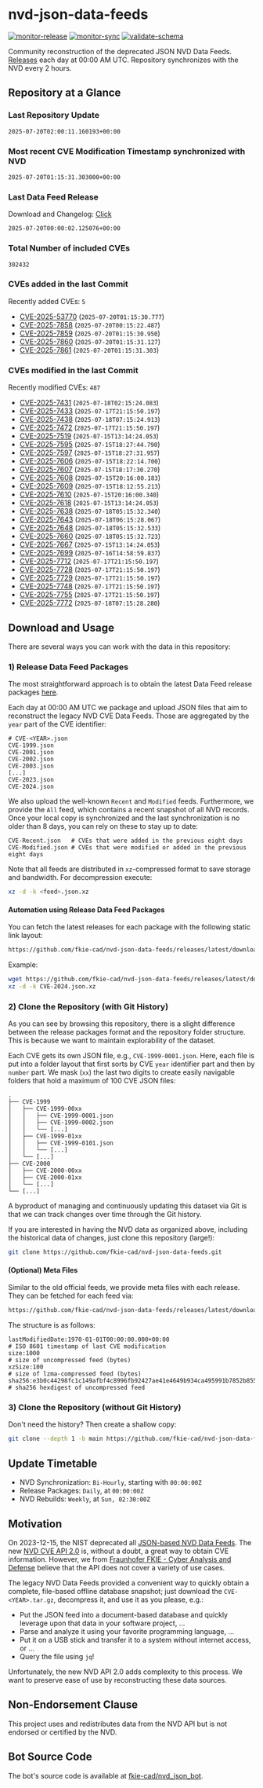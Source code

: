 # nvd-json-data-feeds

[![monitor-release](https://github.com/fkie-cad/nvd-json-data-feeds/actions/workflows/monitor_release.yml/badge.svg)](https://github.com/fkie-cad/nvd-json-data-feeds/actions/workflows/monitor_release.yml)
[![monitor-sync](https://github.com/fkie-cad/nvd-json-data-feeds/actions/workflows/monitor_sync.yml/badge.svg)](https://github.com/fkie-cad/nvd-json-data-feeds/actions/workflows/monitor_sync.yml)
[![validate-schema](https://github.com/fkie-cad/nvd-json-data-feeds/actions/workflows/validate_schema.yml/badge.svg)](https://github.com/fkie-cad/nvd-json-data-feeds/actions/workflows/validate_schema.yml)

Community reconstruction of the deprecated JSON NVD Data Feeds.
[Releases](https://github.com/fkie-cad/nvd-json-data-feeds/releases/latest) each day at 00:00 AM UTC.
Repository synchronizes with the NVD every 2 hours.

## Repository at a Glance

### Last Repository Update

```plain
2025-07-20T02:00:11.160193+00:00
```

### Most recent CVE Modification Timestamp synchronized with NVD

```plain
2025-07-20T01:15:31.303000+00:00
```

### Last Data Feed Release

Download and Changelog: [Click](https://github.com/fkie-cad/nvd-json-data-feeds/releases/latest)

```plain
2025-07-20T00:00:02.125076+00:00
```

### Total Number of included CVEs

```plain
302432
```

### CVEs added in the last Commit

Recently added CVEs: `5`

- [CVE-2025-53770](CVE-2025/CVE-2025-537xx/CVE-2025-53770.json) (`2025-07-20T01:15:30.777`)
- [CVE-2025-7858](CVE-2025/CVE-2025-78xx/CVE-2025-7858.json) (`2025-07-20T00:15:22.487`)
- [CVE-2025-7859](CVE-2025/CVE-2025-78xx/CVE-2025-7859.json) (`2025-07-20T01:15:30.950`)
- [CVE-2025-7860](CVE-2025/CVE-2025-78xx/CVE-2025-7860.json) (`2025-07-20T01:15:31.127`)
- [CVE-2025-7861](CVE-2025/CVE-2025-78xx/CVE-2025-7861.json) (`2025-07-20T01:15:31.303`)


### CVEs modified in the last Commit

Recently modified CVEs: `487`

- [CVE-2025-7431](CVE-2025/CVE-2025-74xx/CVE-2025-7431.json) (`2025-07-18T02:15:24.083`)
- [CVE-2025-7433](CVE-2025/CVE-2025-74xx/CVE-2025-7433.json) (`2025-07-17T21:15:50.197`)
- [CVE-2025-7438](CVE-2025/CVE-2025-74xx/CVE-2025-7438.json) (`2025-07-18T07:15:24.913`)
- [CVE-2025-7472](CVE-2025/CVE-2025-74xx/CVE-2025-7472.json) (`2025-07-17T21:15:50.197`)
- [CVE-2025-7519](CVE-2025/CVE-2025-75xx/CVE-2025-7519.json) (`2025-07-15T13:14:24.053`)
- [CVE-2025-7595](CVE-2025/CVE-2025-75xx/CVE-2025-7595.json) (`2025-07-15T18:27:44.790`)
- [CVE-2025-7597](CVE-2025/CVE-2025-75xx/CVE-2025-7597.json) (`2025-07-15T18:27:31.957`)
- [CVE-2025-7606](CVE-2025/CVE-2025-76xx/CVE-2025-7606.json) (`2025-07-15T18:22:14.700`)
- [CVE-2025-7607](CVE-2025/CVE-2025-76xx/CVE-2025-7607.json) (`2025-07-15T18:17:30.270`)
- [CVE-2025-7608](CVE-2025/CVE-2025-76xx/CVE-2025-7608.json) (`2025-07-15T20:16:00.183`)
- [CVE-2025-7609](CVE-2025/CVE-2025-76xx/CVE-2025-7609.json) (`2025-07-15T18:12:55.213`)
- [CVE-2025-7610](CVE-2025/CVE-2025-76xx/CVE-2025-7610.json) (`2025-07-15T20:16:00.340`)
- [CVE-2025-7618](CVE-2025/CVE-2025-76xx/CVE-2025-7618.json) (`2025-07-15T13:14:24.053`)
- [CVE-2025-7638](CVE-2025/CVE-2025-76xx/CVE-2025-7638.json) (`2025-07-18T05:15:32.340`)
- [CVE-2025-7643](CVE-2025/CVE-2025-76xx/CVE-2025-7643.json) (`2025-07-18T06:15:28.067`)
- [CVE-2025-7648](CVE-2025/CVE-2025-76xx/CVE-2025-7648.json) (`2025-07-18T05:15:32.533`)
- [CVE-2025-7660](CVE-2025/CVE-2025-76xx/CVE-2025-7660.json) (`2025-07-18T05:15:32.723`)
- [CVE-2025-7667](CVE-2025/CVE-2025-76xx/CVE-2025-7667.json) (`2025-07-15T13:14:24.053`)
- [CVE-2025-7699](CVE-2025/CVE-2025-76xx/CVE-2025-7699.json) (`2025-07-16T14:58:59.837`)
- [CVE-2025-7712](CVE-2025/CVE-2025-77xx/CVE-2025-7712.json) (`2025-07-17T21:15:50.197`)
- [CVE-2025-7728](CVE-2025/CVE-2025-77xx/CVE-2025-7728.json) (`2025-07-17T21:15:50.197`)
- [CVE-2025-7729](CVE-2025/CVE-2025-77xx/CVE-2025-7729.json) (`2025-07-17T21:15:50.197`)
- [CVE-2025-7748](CVE-2025/CVE-2025-77xx/CVE-2025-7748.json) (`2025-07-17T21:15:50.197`)
- [CVE-2025-7755](CVE-2025/CVE-2025-77xx/CVE-2025-7755.json) (`2025-07-17T21:15:50.197`)
- [CVE-2025-7772](CVE-2025/CVE-2025-77xx/CVE-2025-7772.json) (`2025-07-18T07:15:28.280`)


## Download and Usage

There are several ways you can work with the data in this repository:

### 1) Release Data Feed Packages

The most straightforward approach is to obtain the latest Data Feed release packages [here](https://github.com/fkie-cad/nvd-json-data-feeds/releases/latest).

Each day at 00:00 AM UTC we package and upload JSON files that aim to reconstruct the legacy NVD CVE Data Feeds.
Those are aggregated by the `year` part of the CVE identifier:

```
# CVE-<YEAR>.json
CVE-1999.json
CVE-2001.json
CVE-2002.json
CVE-2003.json
[...]
CVE-2023.json
CVE-2024.json
```

We also upload the well-known `Recent` and `Modified` feeds.
Furthermore, we provide the `All` feed, which contains a recent snapshot of all NVD records.
Once your local copy is synchronized and the last synchronization is no older than 8 days, you can rely on these to stay up to date:

```plain
CVE-Recent.json   # CVEs that were added in the previous eight days
CVE-Modified.json # CVEs that were modified or added in the previous eight days
```

Note that all feeds are distributed in `xz`-compressed format to save storage and bandwidth.
For decompression execute:

```sh
xz -d -k <feed>.json.xz
```

#### Automation using Release Data Feed Packages

You can fetch the latest releases for each package with the following static link layout:

```sh
https://github.com/fkie-cad/nvd-json-data-feeds/releases/latest/download/CVE-<YEAR>.json.xz
```

Example:

```sh
wget https://github.com/fkie-cad/nvd-json-data-feeds/releases/latest/download/CVE-2024.json.xz
xz -d -k CVE-2024.json.xz
```

### 2) Clone the Repository (with Git History)

As you can see by browsing this repository, there is a slight difference between the release packages format and the repository folder structure.
This is because we want to maintain explorability of the dataset.

Each CVE gets its own JSON file, e.g., `CVE-1999-0001.json`.
Here, each file is put into a folder layout that first sorts by CVE `year` identifier part and then by `number` part.
We mask (`xx`) the last two digits to create easily navigable folders that hold a maximum of 100 CVE JSON files:

```plain
.
├── CVE-1999
│   ├── CVE-1999-00xx
│   │   ├── CVE-1999-0001.json
│   │   ├── CVE-1999-0002.json
│   │   └── [...]
│   ├── CVE-1999-01xx
│   │   ├── CVE-1999-0101.json
│   │   └── [...]
│   └── [...]
├── CVE-2000
│   ├── CVE-2000-00xx
│   ├── CVE-2000-01xx
│   └── [...]
└── [...]
```

A byproduct of managing and continuously updating this dataset via Git is that we can track changes over time through the Git history.

If you are interested in having the NVD data as organized above, including the historical data of changes, just clone this repository (large!):

```sh
git clone https://github.com/fkie-cad/nvd-json-data-feeds.git
```

#### (Optional) Meta Files

Similar to the old official feeds, we provide meta files with each release. They can be fetched for each feed via:

```sh
https://github.com/fkie-cad/nvd-json-data-feeds/releases/latest/download/CVE-<YEAR>.meta
```

The structure is as follows:

```plain
lastModifiedDate:1970-01-01T00:00:00.000+00:00                          # ISO 8601 timestamp of last CVE modification
size:1000                                                               # size of uncompressed feed (bytes)
xzSize:100                                                              # size of lzma-compressed feed (bytes)
sha256:e3b0c44298fc1c149afbf4c8996fb92427ae41e4649b934ca495991b7852b855 # sha256 hexdigest of uncompressed feed
```

### 3) Clone the Repository (without Git History)

Don't need the history? Then create a shallow copy:

```sh
git clone --depth 1 -b main https://github.com/fkie-cad/nvd-json-data-feeds.git
```


## Update Timetable

* NVD Synchronization: `Bi-Hourly`, starting with `00:00:00Z`
* Release Packages: `Daily`, at `00:00:00Z`
* NVD Rebuilds: `Weekly`, at `Sun, 02:30:00Z`


## Motivation

On 2023-12-15, the NIST deprecated all [JSON-based NVD Data Feeds](https://nvd.nist.gov/vuln/data-feeds#divRetirementBanner-1).
The new [NVD CVE API 2.0](https://nvd.nist.gov/developers/vulnerabilities) is, without a doubt, a great way to obtain CVE information.
However, we from [Fraunhofer FKIE - Cyber Analysis and Defense](https://www.fkie.fraunhofer.de/en/departments/cad.html) believe that the API does not cover a variety of use cases.

The legacy NVD Data Feeds provided a convenient way to quickly obtain a complete, file-based offline database snapshot; just download the `CVE-<YEAR>.tar.gz`, decompress it, and use it as you please, e.g.:

- Put the JSON feed into a document-based database and quickly leverage upon that data in your software project, ...
- Parse and analyze it using your favorite programming language, ...
- Put it on a USB stick and transfer it to a system without internet access, or ...
- Query the file using `jq`!

Unfortunately, the new NVD API 2.0 adds complexity to this process.
We want to preserve ease of use by reconstructing these data sources.

## Non-Endorsement Clause

This project uses and redistributes data from the NVD API but is not endorsed or certified by the NVD.

## Bot Source Code

The bot's source code is available at [fkie-cad/nvd\_json\_bot](https://github.com/fkie-cad/nvd_json_bot).
